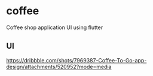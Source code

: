 # coffee

Coffee shop application UI using flutter

## UI
https://dribbble.com/shots/7969387-Coffee-To-Go-app-design/attachments/520952?mode=media

